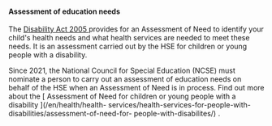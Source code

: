 ####  **Assessment of education needs**

The [ Disability Act 2005
](http://www.irishstatutebook.ie/eli/2005/act/14/enacted/en/html) provides for
an Assessment of Need to identify your child's health needs and what health
services are needed to meet these needs. It is an assessment carried out by
the HSE for children or young people with a disability.

Since 2021, the National Council for Special Education (NCSE) must nominate a
person to carry out an assessment of education needs on behalf of the HSE when
an Assessment of Need is in process. Find out more about the [ Assessment of
Need for children or young people with a disability ](/en/health/health-
services/health-services-for-people-with-disabilities/assessment-of-need-for-
people-with-disabilites/) .
